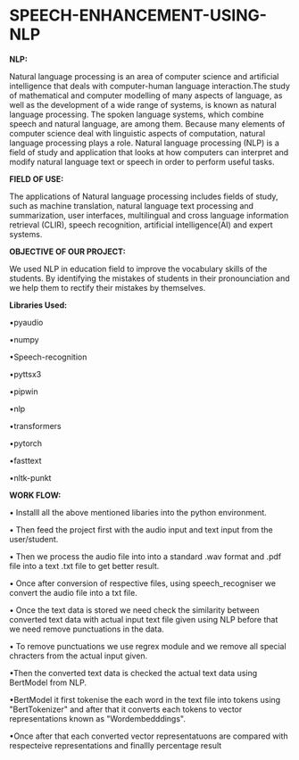 # SPEECH-ENHANCEMENT-USING-NLP

**NLP:**

Natural language processing is an area of computer science and artificial intelligence that deals with computer-human language interaction.The study of mathematical and computer modelling of many aspects of language, as well as the development of a wide range of systems, 
is known as natural language processing. The spoken language systems, which combine speech and natural language, are among them.
Because many elements of computer science deal with linguistic aspects of computation, natural language processing plays a role.
Natural language processing (NLP) is a field of study and application that looks at how computers can interpret and modify natural language text or speech in order to 
perform useful tasks.

**FIELD OF USE:**

   The applications of Natural language processing includes fields of study, such as machine translation, natural language text processing and 
summarization, user interfaces, multilingual and cross language information retrieval (CLIR), speech recognition, artificial intelligence(AI) and expert systems.

**OBJECTIVE OF OUR PROJECT:**

We used NLP in education field  to improve the vocabulary skills of the students. By identifying the mistakes of students in their pronounciation and  we help them to rectify their mistakes by themselves.

**Libraries Used:**

•pyaudio 

•numpy

•Speech-recognition

•pyttsx3

•pipwin

•nlp

•transformers

•pytorch

•fasttext

•nltk-punkt

    
**WORK FLOW:**

• Installl all the above mentioned libaries into the python environment.

• Then feed the project first with the audio input and text input from the user/student.

• Then we process the audio file into into a standard .wav format and .pdf file into a text .txt file to get better result.

• Once after conversion of respective files, using speech_recogniser we convert the audio file into a txt file.

• Once the text data is stored we need check the similarity between converted text data with actual input text file given using NLP before that we need remove punctuations in the data.

• To remove punctuations we use regrex module and we remove all special chracters from the actual input given.

•Then the converted text data  is checked the actual text data using BertModel from NLP.

•BertModel it first tokenise the each word in the text file into tokens using "BertTokenizer" and after that it converts each tokens to vector representations known as "Wordembedddings".

•Once after that each converted vector representatuons are compared with respecteive representations and finallly percentage result 
